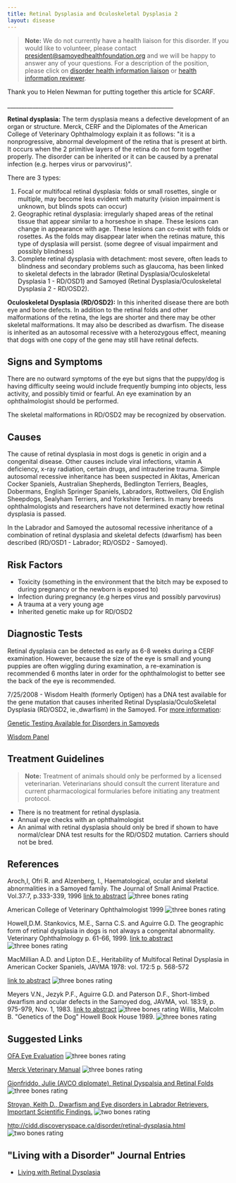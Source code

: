 ```yaml
---
title: Retinal Dysplasia and Oculoskeletal Dysplasia 2
layout: disease
---
```


> **Note:** We do not currently have a health liaison for this disorder.
> If you would like to volunteer, please contact
> [president@samoyedhealthfoundation.org](mailto:president@samoyedhealthfoundation.org?subject=Questions%20about%20becoming%20a%20Health%20Information%20Liaison%20or%20Reviewer)
> and we will be happy to answer any of your questions.
> For a description of the position, please click on
> [disorder health information liaison](/become-a-health-information-liaison)
> or
> [health information reviewer](/become-a-health-information-reviewer).

Thank you to Helen Newman for putting together this article for SCARF.

\_\_\_\_\_\_\_\_\_\_\_\_\_\_\_\_\_\_\_\_\_\_\_\_\_\_\_\_\_\_\_\_\_\_\_\_\_\_\_\_\_\_\_\_\_\_\_\_\_\_\_\_\_\_\_\_\_\_\_

**Retinal dysplasia:** The term dysplasia means a defective development
of an organ or structure. Merck, CERF and the Diplomates of the
American College of Veterinary Ophthalmology explain it as follows: "it
is a nonprogressive, abnormal development of the retina that is present
at birth. It occurs when the 2 primitive layers of the retina do not
form together properly. The disorder can be inherited or it can be
caused by a prenatal infection (e.g. herpes virus or parvovirus)".

There are 3 types:

1. Focal or multifocal retinal dysplasia: folds or small rosettes, single or multiple, may become less evident with maturity (vision impairment is unknown, but blinds spots can occur)
2. Geographic retinal dysplasia: irregularly shaped areas of the retinal tissue that appear similar to a horseshoe in shape. These lesions can change in appearance with age. These lesions can co-exist
   with folds or rosettes. As the folds may disappear later when the
   retinas mature, this type of dysplasia will persist. (some degree of
   visual impairment and possibly blindness)
3. Complete retinal dysplasia with detachment: most severe, often leads to blindness and secondary problems such as glaucoma, has been linked to skeletal defects in the labrador (Retinal Dysplasia/Oculoskeletal Dysplasia 1 - RD/OSD1) and Samoyed (Retinal Dysplasia/Oculoskeletal Dysplasia 2 - RD/OSD2).

**Oculoskeletal Dysplasia (RD/OSD2):** In this inherited disease there are both eye and bone defects. In addition to the retinal folds and other malformations of the retina, the legs are shorter and there may be other skeletal malformations. It may also be described as dwarfism. The disease is inherited as an autosomal recessive with a heterozygous effect, meaning that dogs with one copy of the gene may still have retinal defects.

## Signs and Symptoms

There are no outward symptoms of the eye but signs that the puppy/dog is
having difficulty seeing would include frequently bumping into objects,
less activity, and possibly timid or fearful. An eye examination by an
ophthalmologist should be performed.

The skeletal malformations in RD/OSD2 may be recognized by observation.

## Causes

The cause of retinal dysplasia in most dogs is genetic in origin and a
congenital disease. Other causes include viral infections, vitamin A
deficiency, x-ray radiation, certain drugs, and intrauterine trauma.
Simple autosomal recessive inheritance has been suspected in Akitas,
American Cocker Spaniels, Australian Shepherds, Bedlington Terriers,
Beagles, Dobermans, English Springer Spaniels, Labradors, Rottweilers,
Old English Sheepdogs, Sealyham Terriers, and Yorkshire Terriers. In
many breeds ophthalmologists and researchers have not determined exactly
how retinal dysplasia is passed.

In the Labrador and Samoyed the autosomal recessive inheritance of
a combination of retinal dysplasia and skeletal defects
(dwarfism) has been described (RD/OSD1 - Labrador; RD/OSD2 - Samoyed).

## Risk Factors

- Toxicity (something in the environment that the bitch may be exposed
  to during pregnancy or the newborn is exposed to)
- Infection during pregnancy (e.g herpes virus and possibly parvovirus)
- A trauma at a very young age
- Inherited genetic make up for RD/OSD2

## Diagnostic Tests

Retinal dysplasia can be detected as early as 6-8 weeks during a CERF
examination. However, because the size of the eye is small and young
puppies are often wiggling during examination, a re-examination is
recommended 6 months later in order for the ophthalmologist to better
see the back of the eye is recommended.

7/25/2008 - Wisdom Health (formerly Optigen) has a DNA test available for the gene mutation
that causes inherited Retinal Dysplasia/OculoSkeletal Dysplasia (RD/OSD2,
ie.,dwarfism) in the Samoyed. For [more
information](/optigen-dna-test-for-retinal-dysplasia-dwarfism-in-the-samoyed/):

[Genetic Testing Available for Disorders in Samoyeds](/diseases/genetic-disorders/)

[Wisdom Panel](https://breeder.wisdompanel.com/product/13)

## Treatment Guidelines

> **Note:** Treatment of animals should only be performed by a licensed
> veterinarian. Veterinarians should consult the current literature and
> current pharmacological formularies before initiating any treatment
> protocol.

- There is no treatment for retinal dysplasia.
- Annual eye checks with an ophthalmologist
- An animal with retinal dysplasia should only be bred if shown to have normal/clear DNA test results for the RD/OSD2 mutation. Carriers should not be bred.

## References

Aroch,I, Ofri R. and Alzenberg, I., Haematological, ocular and skeletal
abnormalities in a Samoyed family. The Journal of Small Animal
Practice. Vol.37:7, p.333-339, 1996 [link to
abstract](http://www.ncbi.nlm.nih.gov/entrez/query.fcgi?cmd=Retrieve&db=PubMed&list_uids=8840254&dopt=Citation) ![three
bones rating](/img/3-bones.png)

American College of Veterinary Ophthalmologist 1999 ![three bones
rating](/img/3-bones.png)

Howell,D.M. Stankovics, M.E., Sarna C.S. and Aguirre G.D. The
geographic form of retinal dysplasia in dogs is not always a congenital
abnormality. Veterinary Ophthalmology p. 61-66, 1999. [link to
abstract](http://www.ncbi.nlm.nih.gov/entrez/query.fcgi?db=pubmed&cmd=Retrieve&dopt=AbstractPlus&list_uids=11397243&query_hl=9&itool=pubmed_docsum)
![three bones rating](/img/3-bones.png)

MacMillian A.D. and Lipton D.E., Heritability of Multifocal Retinal
Dysplasia in American Cocker Spaniels, JAVMA 1978: vol. 172:5 p. 568-572

[link to
abstract](http://www.ncbi.nlm.nih.gov/entrez/query.fcgi?db=pubmed&cmd=Retrieve&dopt=AbstractPlus&list_uids=632194&query_hl=13&itool=pubmed_docsum) ![three
bones rating](/img/3-bones.png)

Meyers V.N., Jezyk P.F., Aguirre G.D. and Paterson D.F., Short-limbed
dwarfism and ocular defects in the Samoyed dog, JAVMA, vol. 183:9, p.
975-979, Nov. 1, 1983. [link to
abstract](http://www.ncbi.nlm.nih.gov/entrez/query.fcgi?itool=abstractplus&db=pubmed&cmd=Retrieve&dopt=abstractplus&list_uids=12002589) ![three
bones rating](/img/3-bones.png)
Willis, Malcolm B. "Genetics of the Dog"
Howell Book House 1989. ![three bones
rating](/img/3-bones.png)

## Suggested Links

[OFA Eye
Evaluation](https://www.ofa.org/?s=eye+evaluation)
![three bones rating](/img/3-bones.png)

[Merck Veterinary
Manual](http://www.merckvetmanual.com/mvm/eye_and_ear/ophthalmology/ocular_fundus.html?qt=retinal%20dysplasia&alt=sh)
![three bones rating](/img/3-bones.png)

[Gionfriddo, Julie (AVCO diplomate), Retinal
Dyspalsia and Retinal
Folds](http://www.eyevet.ca/ret_dysplasia.html)
![three bones rating](/img/3-bones.png)

[Stroyan, Keith D., Dwarfism and Eye disorders
in Labrador Retrievers, Important Scientific
Findings.](http://www.math.uiowa.edu/~stroyan/Shohola/Dwarf.htm) ![two
bones rating](/img/2-bones.png)

<http://cidd.discoveryspace.ca/disorder/retinal-dysplasia.html> ![two
bones rating](/img/2-bones.png)

## "Living with a Disorder" Journal Entries

- [Living with Retinal Dysplasia](/diseases/retinal-dysplasia-folds-living-with-retinal-dysplasia)
